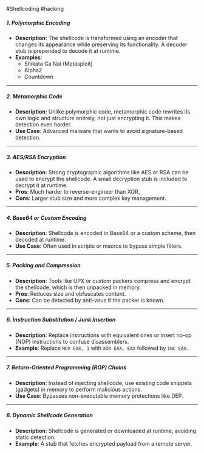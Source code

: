 #Shellcoding #hacking 
##### **1. Polymorphic Encoding**

- **Description**: The shellcode is transformed using an encoder that changes its appearance while preserving its functionality. A decoder stub is prepended to decode it at runtime.
- **Examples**:
    - Shikata Ga Nai (Metasploit)
    - Alpha2
    - Countdown

---

##### **2. Metamorphic Code**

- **Description**: Unlike polymorphic code, metamorphic code rewrites its own logic and structure entirely, not just encrypting it. This makes detection even harder.
- **Use Case**: Advanced malware that wants to avoid signature-based detection.

---

##### **3. AES/RSA Encryption**

- **Description**: Strong cryptographic algorithms like AES or RSA can be used to encrypt the shellcode. A small decryption stub is included to decrypt it at runtime.
- **Pros**: Much harder to reverse-engineer than XOR.
- **Cons**: Larger stub size and more complex key management.

---

##### **4. Base64 or Custom Encoding**

- **Description**: Shellcode is encoded in Base64 or a custom scheme, then decoded at runtime.
- **Use Case**: Often used in scripts or macros to bypass simple filters.

---

##### **5. Packing and Compression**

- **Description**: Tools like UPX or custom packers compress and encrypt the shellcode, which is then unpacked in memory.
- **Pros**: Reduces size and obfuscates content.
- **Cons**: Can be detected by anti-virus if the packer is known.

---

##### **6. Instruction Substitution / Junk Insertion**

- **Description**: Replace instructions with equivalent ones or insert no-op (NOP) instructions to confuse disassemblers.
- **Example**: Replace `MOV EAX, 1` with `XOR EAX, EAX` followed by `INC EAX`.

---

##### **7. Return-Oriented Programming (ROP) Chains**

- **Description**: Instead of injecting shellcode, use existing code snippets (gadgets) in memory to perform malicious actions.
- **Use Case**: Bypasses non-executable memory protections like DEP.

---

##### **8. Dynamic Shellcode Generation**

- **Description**: Shellcode is generated or downloaded at runtime, avoiding static detection.
- **Example**: A stub that fetches encrypted payload from a remote server.